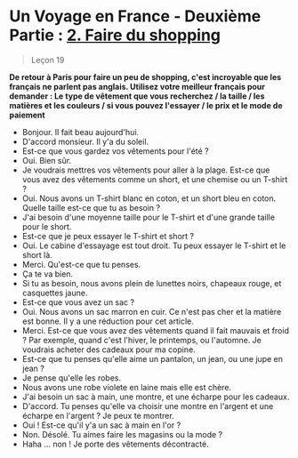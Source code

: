 # Un Voyage en France - Deuxième Partie : <u>2. Faire du shopping</u>

> Leçon 19

**De retour à Paris pour faire un peu de shopping, c'est incroyable que les français ne parlent pas anglais. Utilisez votre meilleur français pour demander : Le type de vêtement que vous recherchez / la taille / les matières et les couleurs / si vous pouvez l'essayer / le prix et le mode de paiement**

* Bonjour. Il fait beau aujourd'hui.
* D'accord monsieur. Il y'a du soleil.
* Est-ce que vous gardez vos vêtements pour l'été ?
* Oui. Bien sûr.
* Je voudrais mettres vos vêtements pour aller à la plage. Est-ce que vous avez des vêtements comme un short, et une chemise ou un T-shirt ?
* Oui. Nous avons un T-shirt blanc en coton, et un short bleu en coton. Quelle taille est-ce que tu as besoin ?
* J'ai besoin d'une moyenne taille pour le T-shirt et d'une grande taille pour le short.
* Est-ce que je peux essayer le T-shirt et short ?
* Oui. Le cabine d'essayage est tout droit. Tu peux essayer le T-shirt et le short là.
* Merci. Qu'est-ce que tu penses.
* Ça te va bien.
* Si tu as besoin, nous avons plein de lunettes noirs, chapeaux rouge, et casquettes jaune.
* Est-ce que vous avez un sac ?
* Oui. Nous avons un sac marron en cuir. Ce n'est pas cher et la matière est bonne. Il y a une réduction pour cet article.
* Merci. Est-ce que vous avez des vêtements quand il fait mauvais et froid ? Par exemple, quand c'est l'hiver, le printemps, ou l'automne. Je voudrais acheter des cadeaux pour ma copine.
* Est-ce que tu penses qu'elle aime un pantalon, un jean, ou une jupe en jean ?
* Je pense qu'elle les robes.
* Nous avons une robe violete en laine mais elle est chère.
* J'ai besoin un sac à main, une montre, et une écharpe pour les cadeaux.
* D'accord. Tu penses qu'elle va choisir une montre en l'argent et une écharpe en l'argent ? Je peux te montrer.
* Oui ! Est-ce qu'il y'a un sac à main en l'or ?
* Non. Désolé. Tu aimes faire les magasins ou la mode ?
* Haha ... non ! Je porte des vêtements décontracté.

